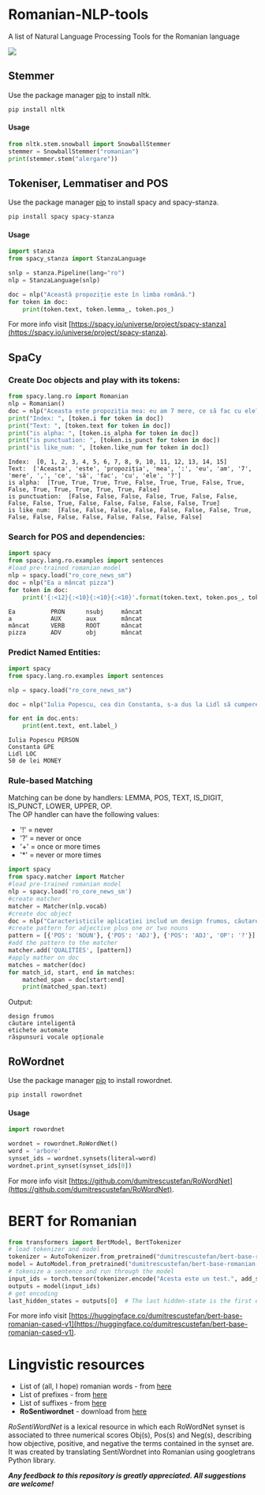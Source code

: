 # Romanian-NLP-tools
A list of Natural Language Processing Tools for the Romanian language

![](https://www.finextra.com/finextra-images/top_pics/xl/natural-language-processing.png)

## Stemmer

Use the package manager [pip](https://pip.pypa.io/en/stable/) to install nltk.

```bash
pip install nltk
```

#### Usage

```python
from nltk.stem.snowball import SnowballStemmer
stemmer = SnowballStemmer("romanian")
print(stemmer.stem("alergare"))
```

## Tokeniser, Lemmatiser and POS
Use the package manager [pip](https://pip.pypa.io/en/stable/) to install spacy and spacy-stanza.

```bash
pip install spacy spacy-stanza
```

#### Usage

```python
import stanza
from spacy_stanza import StanzaLanguage

snlp = stanza.Pipeline(lang="ro")
nlp = StanzaLanguage(snlp)

doc = nlp("Această propoziție este în limba română.")
for token in doc:
    print(token.text, token.lemma_, token.pos_)
```

For more info visit [https://spacy.io/universe/project/spacy-stanza](https://spacy.io/universe/project/spacy-stanza).

## SpaCy
### Create Doc objects and play with its tokens:
```python
from spacy.lang.ro import Romanian
nlp = Romanian()
doc = nlp("Aceasta este propoziția mea: eu am 7 mere, ce să fac cu ele?")
print("Index: ", [token.i for token in doc])
print("Text: ", [token.text for token in doc])
print("is alpha: ", [token.is_alpha for token in doc])
print("is punctuation: ", [token.is_punct for token in doc])
print("is like_num: ", [token.like_num for token in doc])
```
```output
Index:  [0, 1, 2, 3, 4, 5, 6, 7, 8, 9, 10, 11, 12, 13, 14, 15]
Text:  ['Aceasta', 'este', 'propoziția', 'mea', ':', 'eu', 'am', '7', 'mere', ',', 'ce', 'să', 'fac', 'cu', 'ele', '?']
is alpha:  [True, True, True, True, False, True, True, False, True, False, True, True, True, True, True, False]
is punctuation:  [False, False, False, False, True, False, False, False, False, True, False, False, False, False, False, True]
is like_num:  [False, False, False, False, False, False, False, True, False, False, False, False, False, False, False, False]
```

### Search for POS and dependencies:
```python
import spacy
from spacy.lang.ro.examples import sentences
#load pre-trained romanian model
nlp = spacy.load("ro_core_news_sm")
doc = nlp("Ea a mâncat pizza")
for token in doc:
    print('{:<12}{:<10}{:<10}{:<10}'.format(token.text, token.pos_, token.dep_, token.head.text))
```
```output
Ea          PRON      nsubj     mâncat    
a           AUX       aux       mâncat    
mâncat      VERB      ROOT      mâncat    
pizza       ADV       obj       mâncat 
```
### Predict Named Entities:
```python
import spacy
from spacy.lang.ro.examples import sentences

nlp = spacy.load("ro_core_news_sm")

doc = nlp("Iulia Popescu, cea din Constanta, s-a dus la Lidl să cumpere pâine. Pe drum și-a dat seama că are nevoie de 50 de lei așa că a trecut și pe la bancomat înainte.")

for ent in doc.ents:
    print(ent.text, ent.label_)
```
```output
Iulia Popescu PERSON
Constanta GPE
Lidl LOC
50 de lei MONEY
```
### Rule-based Matching
Matching can be done by handlers: LEMMA, POS, TEXT, IS_DIGIT, IS_PUNCT, LOWER, UPPER, OP.  
The OP handler can have the following values:
- '!' = never
- '?' = never or once
- '+' = once or more times
- '*' = never or more times
```python
import spacy
from spacy.matcher import Matcher
#load pre-trained romanian model
nlp = spacy.load('ro_core_news_sm')
#create matcher
matcher = Matcher(nlp.vocab)
#create doc object
doc = nlp("Caracteristicile aplicației includ un design frumos, căutare inteligentă, etichete automate și răspunsuri vocale opționale.")
#create pattern for adjective plus one or two nouns
pattern = [{'POS': 'NOUN'}, {'POS': 'ADJ'}, {'POS': 'ADJ', 'OP': '?'}]
#add the pattern to the matcher
matcher.add('QUALITIES', [pattern])
#apply mather on doc
matches = matcher(doc)
for match_id, start, end in matches:
    matched_span = doc[start:end]
    print(matched_span.text)
```
Output:
```output
design frumos
căutare inteligentă
etichete automate
răspunsuri vocale opționale
```
## RoWordnet
Use the package manager [pip](https://pip.pypa.io/en/stable/) to install rowordnet.

```bash
pip install rowordnet
```

#### Usage

```python
import rowordnet

wordnet = rowordnet.RoWordNet()
word = 'arbore'
synset_ids = wordnet.synsets(literal=word)
wordnet.print_synset(synset_ids[0])
```
For more info visit [https://github.com/dumitrescustefan/RoWordNet](https://github.com/dumitrescustefan/RoWordNet).

# BERT for Romanian
```python
from transformers import BertModel, BertTokenizer
# load tokenizer and model
tokenizer = AutoTokenizer.from_pretrained("dumitrescustefan/bert-base-romanian-cased-v1")
model = AutoModel.from_pretrained("dumitrescustefan/bert-base-romanian-cased-v1")
# tokenize a sentence and run through the model
input_ids = torch.tensor(tokenizer.encode("Acesta este un test.", add_special_tokens=True)).unsqueeze(0)  # Batch size 1
outputs = model(input_ids)
# get encoding
last_hidden_states = outputs[0]  # The last hidden-state is the first element of the output tuple
```
For more info visit [https://huggingface.co/dumitrescustefan/bert-base-romanian-cased-v1](https://huggingface.co/dumitrescustefan/bert-base-romanian-cased-v1).

# Lingvistic resources
- List of (all, I hope) romanian words - from [here](https://raw.githubusercontent.com/Alegzandra/romanian_word_family/master/lista_cuvinte.txt)
- List of prefixes - from [here](https://raw.githubusercontent.com/Alegzandra/romanian_word_family/master/lista_prefixe.txt)
- List of suffixes - from [here](https://raw.githubusercontent.com/Alegzandra/romanian_word_family/master/lista_sufixe.txt)
- **RoSentiwordnet** - download from [here](https://drive.google.com/file/d/1_MSJ9RrTalrFhZPc_KjPjfEYLReOxVRE/view?usp=sharing)

*RoSentiWordNet* is a lexical resource in which each RoWordNet synset is associated to three numerical scores Obj(s), Pos(s) and Neg(s), describing how objective, positive, and negative the terms contained in the synset are. It was created by translating SentiWordnet into Romanian using googletrans Python library.

***Any feedback to this repository is greatly appreciated.
All suggestions are welcome!***
